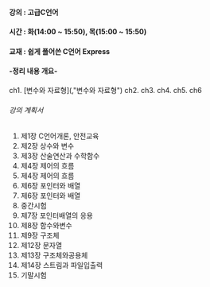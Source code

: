 #### 강의 : 고급C언어
#### 시간 : 화(14:00 ~ 15:50), 목(15:00 ~ 15:50)
#### 교재 : 쉽게 풀어쓴 C언어 Express
#### -정리 내용 개요-

ch1. [변수와 자료형](,"변수와 자료형")
ch2.
ch3.
ch4.
ch5.
ch6


###### 강의 계획서
1.	제1장 C언어개론, 안전교육    
2.	제2장 상수와 변수    
3.	제3장 산술연산과 수학함수    
4.	제4장 제어의 흐름    
5.	제4장 제어의 흐름    
6.	제6장 포인터와 배열    
7.	제6장 포인터와 배열    
8.  중간시험
9.	제7장 포인터배열의 응용    
10.	제8장 함수와변수    
11.	제9장 구조체    
12.	제12장 문자열    
13.	제13장 구조체와공용체    
14.	제14장 스트림과 파일입출력    
15. 기말시험   
